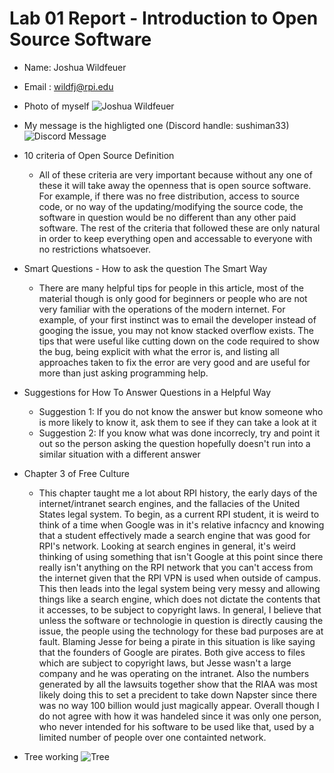 # Lab 01 Report - Introduction to Open Source Software
* Name: Joshua Wildfeuer 
* Email : wildfj@rpi.edu
* Photo of myself ![Joshua Wildfeuer](https://cdn.discordapp.com/attachments/366025595257225229/804784970781687808/unknown.png)
* My message is the highligted one (Discord handle: sushiman33) ![Discord Message](https://cdn.discordapp.com/attachments/366025595257225229/804786694548488242/unknown.png)
* 10 criteria of Open Source Definition
  * All of these criteria are very important because without any one of these it will take away the openness that is open source software. For example, if there was no free distribution, access to source code, or no way of the updating/modifying the source code, the software in question would be no different than any other paid software. The rest of the criteria that followed these are only natural in order to keep everything open and accessable to everyone with no restrictions whatsoever. 
* Smart Questions - How to ask the question The Smart Way
  * There are many helpful tips for people in this article, most of the material though is only good for beginners or people who are not very familiar with the operations of the modern internet. For example, of your first instinct was to email the developer instead of googing the issue, you may not know stacked overflow exists. The tips that were useful like cutting down on the code required to show the bug, being explicit with what the error is, and listing all approaches taken to fix the error are very good and are useful for more than just asking programming help.

* Suggestions for How To Answer Questions in a Helpful Way
  * Suggestion 1: If you do not know the answer but know someone who is more likely to know it, ask them to see if they can take a look at it
  * Suggestion 2: If you know what was done incorrecly, try and point it out so the person asking the question hopefully doesn't run into a similar situation with a different answer
* Chapter 3 of Free Culture
  * This chapter taught me a lot about RPI history, the early days of the internet/intranet search engines, and the fallacies of the United States legal system. To begin, as a current RPI student, it is weird to think of a time when Google was in it's relative infacncy and knowing that a student effectively made a search engine that was good for RPI's network. Looking at search engines in general, it's weird thinking of using something that isn't Google at this point since there really isn't anything on the RPI network that you can't access from the internet given that the RPI VPN is used when outside of campus. This then leads into the legal system being very messy and allowing things like a search engine, which does not dictate the contents that it accesses, to be subject to copyright laws. In general, I believe that unless the software or technologie in question is directly causing the issue, the people using the technology for these bad purposes are at fault. Blaming Jesse for being a pirate in this situation is like saying that the founders of Google are pirates. Both give access to files which are subject to copyright laws, but Jesse wasn't a large company and he was operating on the intranet. Also the numbers generated by all the lawsuits together show that the RIAA was most likely doing this to set a precident to take down Napster since there was no way 100 billion would just magically appear. Overall though I do not agree with how it was handeled since it was only one person, who never intended for his software to be used like that, used by a limited number of people over one containted network.
* Tree working ![Tree](https://cdn.discordapp.com/attachments/366025595257225229/805330798260912128/unknown.png)
  
